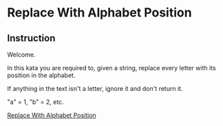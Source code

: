 # Replace With Alphabet Position

## Instruction

Welcome.

In this kata you are required to, given a string, replace every letter with its position in the alphabet.

If anything in the text isn't a letter, ignore it and don't return it.

"a" = 1, "b" = 2, etc.

[Replace With Alphabet Position](https://www.codewars.com/kata/563b662a59afc2b5120000c6/train/python)
